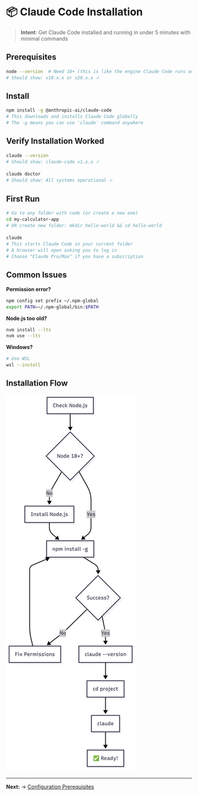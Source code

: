 # 📦 Claude Code Installation

> **Intent**: Get Claude Code installed and running in under 5 minutes with minimal commands

## Prerequisites
```bash
node --version  # Need 18+ (this is like the engine Claude Code runs on)
# Should show: v18.x.x or v20.x.x ✓
```

## Install
```bash
npm install -g @anthropic-ai/claude-code
# This downloads and installs Claude Code globally
# The -g means you can use 'claude' command anywhere
```

## Verify Installation Worked
```bash
claude --version
# Should show: claude-code v1.x.x ✓

claude doctor  
# Should show: All systems operational ✓
```

## First Run
```bash
# Go to any folder with code (or create a new one)
cd my-calculator-app
# OR create new folder: mkdir hello-world && cd hello-world

claude
# This starts Claude Code in your current folder
# A browser will open asking you to log in
# Choose "Claude Pro/Max" if you have a subscription
```

## Common Issues

**Permission error?**
```bash
npm config set prefix ~/.npm-global
export PATH=~/.npm-global/bin:$PATH
```

**Node.js too old?**
```bash
nvm install --lts
nvm use --lts
```

**Windows?**
```bash
# Use WSL
wsl --install
```

## Installation Flow

![Claude Code Installation Flow](2-claude_installation.png)

---

**Next:** → [Configuration Prerequisites](../02-claude-configuration/0-prerequisites.md)

